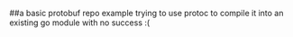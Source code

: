 ##a basic protobuf repo example
trying to use protoc to compile it into an existing go module with no success :(